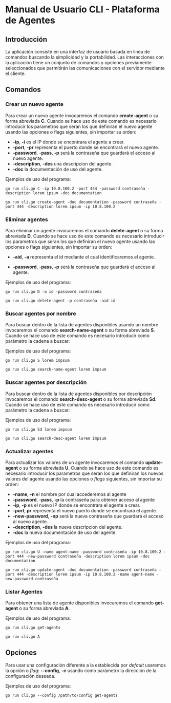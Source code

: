# Manual de Usuario CLI - Plataforma de Agentes

## Introducción 

La aplicación consiste en una interfaz de usuario basada en linea de comandos buscando la simplicidad y la portabilidad. Las interacciones con la aplicación tiene un conjunto de comandos y opciones previamente seleccionados que permitirán las comunicaciones con el servidor mediante el cliente.

## Comandos

### Crear un nuevo agente

Para crear un nuevo agente invocaremos el comando **create-agent** o su forma abreviada **C**. Cuando se hace uso de este comando es necesario introducir los parametros que seran los que definiran el nuevo agente usando las opciones o flags siguientes, sin importar su orden:

* **-ip**, **-i** es el IP donde se encontrara el agente a crear.
* **-port**, **-pr** representa el puerto donde se encontrará el nuevo agente.
* **-password**, -**pass**, **-p** será la contraseña que guardará el acceso al nuevo agente.
* **-description**, **-des** una descripcion del agente.
* **-doc** la documentación de uso del agente.

Ejemplos de uso del programa:

```shell
go run cli.go C -ip 10.8.100.2 -port 444 -password contraseña -description lorem ipsum -doc documentation
```

```shell
go run cli.go create-agent -doc documentation -password contraseña -port 444 -description lorem ipsum -ip 10.8.100.2
```



### Eliminar agentes

Para eliminar un agente invocaremos el comando **delete-agent** o su forma abreviada **D**. Cuando se hace uso de este comando es necesario introducir los parametros que seran los que definiran el nuevo agente usando las opciones o flags siguientes, sin importar su orden:

* **-aid**, **-a** representa el id mediante el cual identificaremos el agente.

* **-password**, -**pass**, **-p** será la contraseña que guardará el acceso al agente.

  

Ejemplos de uso del programa:

``` shell
go run cli.go D -a id -password contraseña 
```

``` shell
go run cli.go delete-agent -p contraseña -aid id 
```



### Buscar agentes por nombre 

Para buscar dentro de la lista de agentes disponibles usando un nombre invocaremos el comando **search-name-agent** o su forma abreviada **S**. Cuando se hace uso de este comando es necesario introducir como parámetro la cadena a buscar:

Ejemplos de uso del programa:

``` shell
go run cli.go S lorem impsum 
```

``` shell
go run cli.go search-name-agent lorem impsum 
```



### Buscar agentes por descripción 

Para buscar dentro de la lista de agentes disponibles por descripción invocaremos el comando **search-desc-agent** o su forma abreviada **Sd**. Cuando se hace uso de este comando es necesario introducir como parámetro la cadena a buscar:

Ejemplos de uso del programa:

``` shell
go run cli.go Sd lorem impsum 
```

``` shell
go run cli.go search-desc-agent lorem impsum 
```



### Actualizar agentes

Para actualizar los valores de un agente invocaremos el comando **update-agent** o su forma abreviada **U**. Cuando se hace uso de este comando es necesario introducir los parametros que seran los que definiran los nuevos valores del agente usando las opciones o *flags* siguientes, sin importar su orden:

* **-name**, **-n** el nombre por cual accederemos al agente
* **-password**, -**pass**, **-p** la contraseña para obtener acceso al agente
* **-ip**, **-p** es el nuevo IP donde se encontrara el agente a crear.
* **-port**, **pr** representa el nuevo puerto donde se encontrará el agente.
* **-new-password**, **-np** será la nueva contraseña que guardará el acceso al nuevo agente.
* **-description**, **-des** la nueva descripcion del agente.
* **-doc** la nueva documentación de uso del agente.

Ejemplos de uso del programa:

```shell
go run cli.go U -name agent-name -password contraseña -ip 10.8.100.2 -port 444 -new-password contraseña -description lorem ipsum -doc documentation
```

```shell
go run cli.go update-agent -doc documentation -password contraseña -port 444 -description lorem ipsum -ip 10.8.100.2 -name agent-name -new-password contraseña
```



### Listar Agentes 

Para obtener una lista de agente disponibles invocaremos el comando **get-agent** o su forma abreviada **A**.

Ejemplos de uso del programa:

```shell
go run cli.go get-agents
```

```sh
go run cli.go A 
```



## Opciones 

Para usar una configuración diferente a la establecida por *default* usaremos la opción o *flag*: **--config**, **-c** usando como parámetro la dirección de la configuración deseada.

Ejemplos de uso del programa:

```shell
go run cli.go --config /path/to/config get-agents 
```
